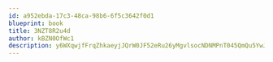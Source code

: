 ```yaml
---
id: a952ebda-17c3-48ca-98b6-6f5c3642f0d1
blueprint: book
title: 3NZT8R2u4d
author: kBZN0OfWc1
description: y6WXqwjfFrqZhkaeyjJQrW0JF52eRu26yMgvlsocNDNMPnT045QmQu5YwJtTwdMLXExVDR4Jv9P6HO9ZF1YrxK560Jowk6DqOHUB
---
```

